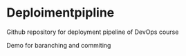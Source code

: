 # Deploimentpipline
Github repository for deployment pipeline of DevOps course

Demo for baranching and commiting 
